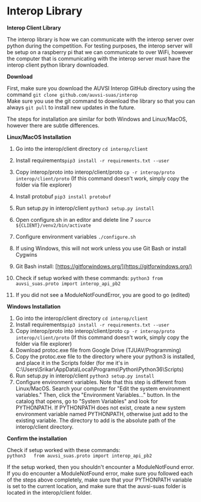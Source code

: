# Interop Library

**Interop Client Library**

The interop library is how we can communicate with the interop server over python during the competition. For testing purposes, the interop server will be setup on a raspberry pi that we can communicate to over WiFi, however the computer that is communicating with the interop server must have the interop client python library downloaded.

**Download**

First, make sure you download the AUVSI Interop GitHub directory using the command `git clone github.com/auvsi-suas/interop`   
Make sure you use the git command to download the library so that you can always `git pull` to install new updates in the future.

The steps for installation are similar for both Windows and Linux/MacOS, however there are subtle differences.

**Linux/MacOS  Installation**

1. Go into the interop/client directory `cd interop/client`
2. Install requirements`pip3 install -r requirements.txt --user`
3. Copy interop/proto into interop/client/proto `cp -r interop/proto interop/client/proto` \(If this command doesn't work, simply copy the folder via file explorer\)
4. Install protobuf `pip3 install protobuf`
5. Run setup.py in interop/client `python3 setup.py install`
6. Open configure.sh in an editor and delete line 7 `source ${CLIENT}/venv2/bin/activate`
7. Configure environment variables `./configure.sh`
8. If using Windows, this will not work unless you use Git Bash or install Cygwins
9. Git Bash install: [https://gitforwindows.org/](https://gitforwindows.org/)
10. Check if setup worked with these commands: `python3 from auvsi_suas.proto import interop_api_pb2`

13. If you did not see a ModuleNotFoundError, you are good to go \(edited\)

**Windows Installation**

1. Go into the interop/client directory `cd interop/client`
2. Install requirements`pip3 install -r requirements.txt --user`
3. Copy interop/proto into interop/client/proto `cp -r interop/proto interop/client/proto` \(If this command doesn't work, simply copy the folder via file explorer\)
4. Download protoc.exe file from Google Drive \(TJUAV/Programming\)
5. Copy the protoc.exe file to the directory where your python3 is installed, and place it in the Scripts folder \(for me it's in C:\Users\Srikar\AppData\Local\Programs\Python\Python36\Scripts\)
6. Run setup.py in interop/client `python3 setup.py install`
7. Configure environment variables. Note that this step is different from Linux/MacOS. Search your computer for "Edit the system environment variables." Then, click the "Environment Variables..." button. In the catalog that opens, go to "System Variables" and look for PYTHONPATH. If PYTHONPATH does not exist, create a new system environment variable named PYTHONPATH, otherwise just add to the existing variable. The directory to add is the absolute path of the interop/client directory.

**Confirm the installation**

Check if setup worked with these commands:  
`python3  
from auvsi_suas.proto import interop_api_pb2`

If the setup worked, then you shouldn't encounter a ModuleNotFound error. If you do encounter a ModuleNotFound error, make sure you followed each of the steps above completely, make sure that your PYTHONPATH variable is set to the current location, and make sure that the auvsi-suas folder is located in the interop/client folder.  


